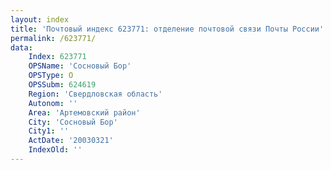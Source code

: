```yaml
---
layout: index
title: 'Почтовый индекс 623771: отделение почтовой связи Почты России'
permalink: /623771/
data:
    Index: 623771
    OPSName: 'Сосновый Бор'
    OPSType: О
    OPSSubm: 624619
    Region: 'Свердловская область'
    Autonom: ''
    Area: 'Артемовский район'
    City: 'Сосновый Бор'
    City1: ''
    ActDate: '20030321'
    IndexOld: ''
---
```

